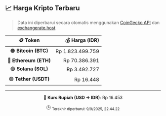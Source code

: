 

<!-- HARGA_KRIPTO -->
## 📈 Harga Kripto Terbaru

> Data ini diperbarui secara otomatis menggunakan [CoinGecko API](https://www.coingecko.com/) dan [exchangerate.host](https://exchangerate.host/)

<div align="center">

| 🪙 Token | 💰 Harga (IDR) |
|:------:|---------------:|
| 🟠 **Bitcoin (BTC)**   | Rp 1.823.499.759 |
| 🔵 **Ethereum (ETH)**  | Rp 70.386.391 |
| 🟣 **Solana (SOL)**    | Rp 3.492.727 |
| 🟢 **Tether (USDT)**   | Rp 16.448 |

---

💱 **Kurs Rupiah (USD → IDR)**: Rp 16.453

🕒 <sub>Terakhir diperbarui: 9/9/2025, 22.44.22</sub>

</div>
<!-- /HARGA_KRIPTO -->